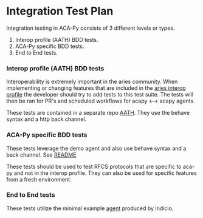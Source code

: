 # Integration Test Plan

Integration testing in ACA-Py consists of 3 different levels or types.
1. Interop profile (AATH) BDD tests. 
2. ACA-Py specific BDD tests.
3. End to End tests.

### Interop profile (AATH) BDD tests

Interoperability is extremely important in the aries community. When implementing or changing features that are included in the [aries interop profile](https://github.com/hyperledger/aries-rfcs/blob/main/concepts/0302-aries-interop-profile/README.md) the developer should try to add tests to this test suite. The tests will then be ran for PR's and scheduled workflows for acapy <--> acapy agents.

These tests are contained in a separate repo [AATH](https://github.com/hyperledger/aries-agent-test-harness). They use the behave syntax and a http back channel. 


### ACA-Py specific BDD tests

These tests leverage the demo agent and also use behave syntax and a back channel. See [README](./BDDTests.md)

These tests should be used to test RFCS protocols that are specific to aca-py and not in the interop profile. They can also be used for specific features from a fresh environment.

### End to End tests

These tests utilize the minimal example [agent](https://github.com/Indicio-tech/acapy-minimal-example) produced by Indicio.  

